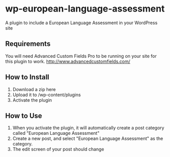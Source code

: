 # wp-european-language-assessment
A plugin to include a European Language Assessment in your WordPress site

## Requirements
You will need Advanced Custom Fields Pro to be running on your site for this plugin to work.
http://www.advancedcustomfields.com/

## How to Install
1. Download a zip here
2. Upload it to /wp-content/plugins
3. Activate the plugin

## How to Use
1. When you activate the plugin, it will automatically create a post category called "European Language Assessment"
2. Create a new post, and select "European Language Assessment" as the category.
3. The edit screen of your post should change
